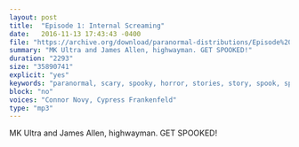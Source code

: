 ```yaml
---
layout: post
title:  "Episode 1: Internal Screaming"
date:   2016-11-13 17:43:43 -0400
file: "https://archive.org/download/paranormal-distributions/Episode%201%20-%20Internal%20Screaming.mp3"
summary: "MK Ultra and James Allen, highwayman. GET SPOOKED!"
duration: "2293"
size: "35890741"
explicit: "yes" 
keywords: "paranormal, scary, spooky, horror, stories, story, spook, spoopy, spoop, ghosts, myths, legends, boston, cambridge, somerville, slumerville, brighton, ghost stories, scary stories, Podcast, horror podcast, paranormal podcast, SCARY STORIES GO BUMP IN THE DARK, fun, comedy"
block: "no" 
voices: "Connor Novy, Cypress Frankenfeld"
type: "mp3"
---
```

MK Ultra and James Allen, highwayman. GET SPOOKED!